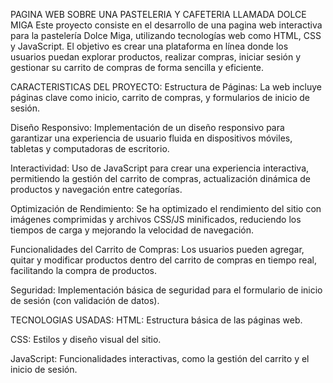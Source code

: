 PAGINA WEB SOBRE UNA PASTELERIA Y CAFETERIA LLAMADA DOLCE MIGA
Este proyecto consiste en el desarrollo de una pagina web interactiva
para la pastelería Dolce Miga, utilizando tecnologías web como HTML, CSS y JavaScript.
El objetivo es crear una plataforma en línea donde los usuarios puedan explorar productos,
realizar compras, iniciar sesión y gestionar su carrito de compras de forma sencilla y eficiente.

CARACTERISTICAS DEL PROYECTO:
Estructura de Páginas: La web incluye páginas clave como inicio, carrito de compras, y formularios de inicio de sesión.

Diseño Responsivo: Implementación de un diseño responsivo para garantizar una 
experiencia de usuario fluida en dispositivos móviles, tabletas y computadoras de escritorio.

Interactividad: Uso de JavaScript para crear una experiencia interactiva, 
permitiendo la gestión del carrito de compras, actualización dinámica de productos y 
navegación entre categorías.

Optimización de Rendimiento: Se ha optimizado el rendimiento del sitio con imágenes comprimidas 
y archivos CSS/JS minificados, reduciendo los tiempos de carga y mejorando la velocidad de navegación.

Funcionalidades del Carrito de Compras: Los usuarios pueden agregar, quitar y modificar productos 
dentro del carrito de compras en tiempo real, facilitando la compra de productos.

Seguridad: Implementación básica de seguridad para el formulario de inicio de sesión (con validación de datos).

TECNOLOGIAS USADAS:
HTML: Estructura básica de las páginas web.

CSS: Estilos y diseño visual del sitio.

JavaScript: Funcionalidades interactivas, como la gestión del carrito y el inicio de sesión.
